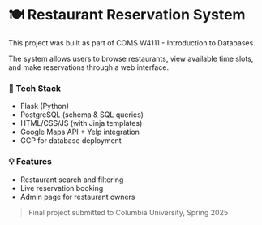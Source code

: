 # 🍽️ Restaurant Reservation System

This project was built as part of COMS W4111 - Introduction to Databases.

The system allows users to browse restaurants, view available time slots, and make reservations through a web interface.

### 🔧 Tech Stack
- Flask (Python)
- PostgreSQL (schema & SQL queries)
- HTML/CSS/JS (with Jinja templates)
- Google Maps API + Yelp integration
- GCP for database deployment

### 💡 Features
- Restaurant search and filtering
- Live reservation booking
- Admin page for restaurant owners

> Final project submitted to Columbia University, Spring 2025

